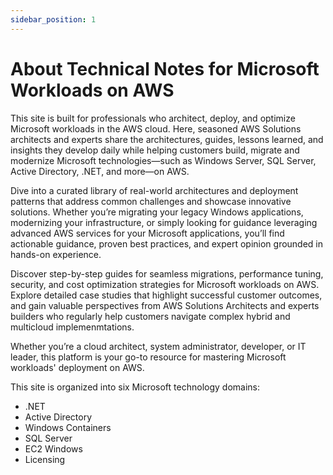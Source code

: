 ```yaml
---
sidebar_position: 1
---
```


# About Technical Notes for Microsoft Workloads on AWS

This site is built for professionals who architect, deploy, and optimize Microsoft workloads in the AWS cloud. Here, seasoned AWS Solutions architects and experts share the architectures, guides, lessons learned, and insights they develop daily while helping customers build, migrate and modernize Microsoft technologies—such as Windows Server, SQL Server, Active Directory, .NET, and more—on AWS.

Dive into a curated library of real-world architectures and deployment patterns that address common challenges and showcase innovative solutions. Whether you’re migrating your legacy Windows applications, modernizing your infrastructure, or simply looking for guidance leveraging advanced AWS services for your Microsoft applications, you’ll find actionable guidance, proven best practices, and expert opinion grounded in hands-on experience.

Discover step-by-step guides for seamless migrations, performance tuning, security, and cost optimization strategies for Microsoft workloads on AWS. Explore detailed case studies that highlight successful customer outcomes, and gain valuable perspectives from AWS Solutions Architects and experts builders who regularly help customers navigate complex hybrid and multicloud implemenmtations.

Whether you’re a cloud architect, system administrator, developer, or IT leader, this platform is your go-to resource for mastering Microsoft workloads' deployment on AWS.

This site is organized into six Microsoft technology domains:

* .NET
* Active Directory
* Windows Containers
* SQL Server
* EC2 Windows
* Licensing
  